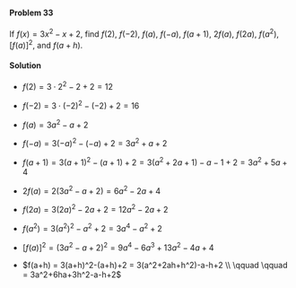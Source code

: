 <div class="alert alert-warning" role="alert">
<h4 class="alert-heading">Problem 33</h4>

If $f(x) = 3x^2 - x + 2$, find $f(2)$, $f(-2)$, $f(a)$, $f(-a)$, $f(a+1)$, $2f(a)$, $f(2a)$, $f(a^2)$, $[f(a)]^2$, and $f(a+h)$.

</div>

<div class="alert alert-success" role="alert">
<h4 class="alert-heading">Solution</h4>

- $f(2) = 3 \cdot 2^2 - 2 + 2 = 12$

- $f(-2) = 3 \cdot (-2)^2 - (-2) + 2 = 16$

- $f(a) = 3a^2-a+2$

- $f(-a) = 3(-a)^2-(-a)+2 = 3a^2+a+2$

- $f(a+1) = 3(a+1)^2-(a+1)+2 = 3(a^2+2a+1)-a-1+2 = 3a^2+5a+4$

- $2f(a) = 2(3a^2-a+2) = 6a^2-2a+4$

- $f(2a) = 3(2a)^2-2a+2= 12a^2-2a+2$

- $f(a^2) = 3(a^2)^2-a^2+2= 3a^4-a^2+2$

- $[f(a)]^2 = (3a^2-a+2)^2 = 9a^4 − 6a^3 + 13a^2 − 4a + 4$

- $f(a+h) = 3(a+h)^2-(a+h)+2 = 3(a^2+2ah+h^2)-a-h+2 \\ \qquad \qquad = 3a^2+6ha+3h^2-a-h+2$

</div>

